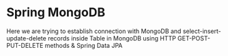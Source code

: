 # Spring MongoDB

Here we are trying to establish connection with MongoDB and select-insert-update-delete records inside Table in MongoDB using HTTP GET-POST-PUT-DELETE methods & Spring Data JPA 
